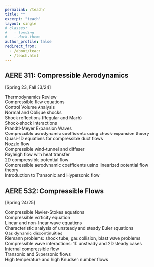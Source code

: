 ```yaml
---
permalink: /teach/
title: ""
excerpt: "teach"
layout: single
# classes:
#   - landing
#   - dark-theme
author_profile: false
redirect_from: 
  - /about/teach
  - /teach.html
---
```


## AERE 311: Compressible Aerodynamics

[Spring 23, Fall 23/24]

Thermodynamics Review <br>
Compressible flow equations <br>
Control Volume Analysis <br>
Normal and Oblique shocks <br>
Shock reflections (Regular and Mach) <br>
Shock-shock interactions <br>
Prandtl-Meyer Expansion Waves <br>
Compressible aerodynamic coefficients using shock-expansion theory <br>
Quasi-1D equations for compressible duct flows <br>
Nozzle flow <br>
Compressible wind-tunnel and diffuser <br>
Rayleigh flow with heat transfer <br>
2D compressible potential flow <br>
Compressible aerodynamic coefficients using linearized potential flow theory <br>
Introduction to Transonic and Hypersonic flow <br>


## AERE 532: Compressible Flows

[Spring 24/25]

Compressible Navier-Stokes equations <br>
Compressible vorticity equation <br>
Linear and non-linear wave equations <br>
Characteristic analysis of unsteady and steady Euler equations <br>
Gas dynamic discontinuities <br>
Riemann problems: shock tube, gas collision, blast wave problems <br>
Compressible wave interactions: 1D unsteady and 2D steady cases <br>
Internal compressible flow <br>
Transonic and Supersonic flows <br>
High temperature and high Knudsen number flows








